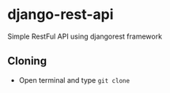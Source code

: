 # django-rest-api
Simple RestFul API using djangorest framework

## Cloning

- Open terminal and type `git clone`
